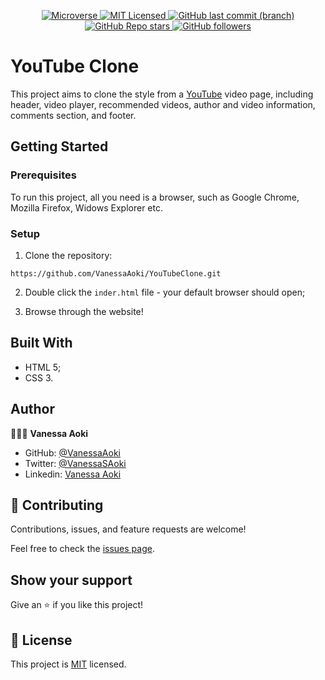 <p align="center">
  <a href="https://www.microverse.org/">
    <img alt="Microverse" src="https://img.shields.io/badge/-Microverse-blueviolet?style=flat-square">
  </a>
  <a href="https://github.com/VanessaAoki/YouTubeClone/blob/main/LICENSE">
    <img alt="MIT Licensed" src="https://img.shields.io/github/license/VanessaAoki/YouTubeClone?style=flat-square">
  </a>
  <a href="https://github.com/VanessaAoki/YouTubeClone">
    <img alt="GitHub last commit (branch)" src="https://img.shields.io/github/last-commit/VanessaAoki/YouTubeClone/feature?color=blue&style=flat-square">
  </a>
  <a href="https://github.com/VanessaAoki/YouTubeClone">
    <img alt="GitHub Repo stars" src="https://img.shields.io/github/stars/VanessaAoki/YouTubeClone?color=pink&label=%E2%98%85%20stars%20&style=flat-square">
  </a>
  <a href="https://github.com/VanessaAoki">
    <img alt="GitHub followers" src="https://img.shields.io/github/followers/VanessaAoki?color=yellow&logo=github&style=flat-square">
  </a>
</p>

# YouTube Clone
This project aims to clone the style from a [YouTube](https://www.youtube.com) video page, including header, video player, recommended videos, author and video information, comments section, and footer.

## Getting Started

### Prerequisites
To run this project, all you need is a browser, such as Google Chrome, Mozilla Firefox, Widows Explorer etc.

### Setup

1. Clone the repository:
```
https://github.com/VanessaAoki/YouTubeClone.git
```
2. Double click the `inder.html` file - your default browser should open;

3. Browse through the website!


## Built With

- HTML 5;
- CSS 3.

## Author

👩🏼‍💻 **Vanessa Aoki**

- GitHub: [@VanessaAoki](https://github.com/VanessaAoki)
- Twitter: [@VanessaSAoki](https://twitter.com/VanessaSAoki)
- Linkedin: [Vanessa Aoki](https://www.linkedin.com/in/vanessasaoki/)


## 🤝 Contributing

Contributions, issues, and feature requests are welcome!

Feel free to check the [issues page](https://github.com/VanessaAoki/YouTubeClone/issues).


## Show your support

Give an ⭐️ if you like this project!


## 📝 License

This project is [MIT](./LICENSE) licensed.
